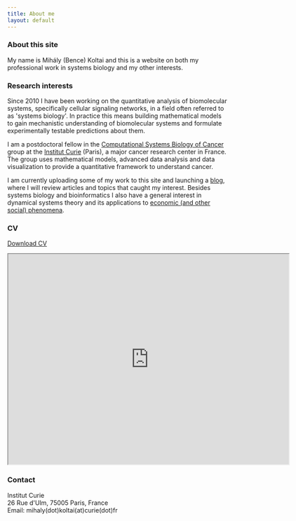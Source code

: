 ```yaml
---
title: About me
layout: default
---
```


### About this site
My name is Mihály (Bence) Koltai and this is a website on both my professional work in systems biology and my other interests.

### Research interests

Since 2010 I have been working on the quantitative analysis of biomolecular systems, specifically cellular signaling networks, in a field often referred to as 'systems biology'. In practice this means building mathematical models to gain mechanistic understanding of biomolecular systems and formulate experimentally testable predictions about them.

I am a postdoctoral fellow in the [Computational Systems Biology of Cancer](https://sysbio.curie.fr) group at the [Institut Curie](https://institut-curie.org) (Paris), a major cancer research center in France. The group uses mathematical models, advanced data analysis and data visualization to provide a quantitative framework to understand cancer.

I am currently uploading some of my work to this site and launching a [blog](https://mbkoltai.github.io/blog/), where I will review articles and topics that caught my interest. Besides systems biology and bioinformatics I also have a general interest in dynamical systems theory and its applications to [economic (and other social) phenomena](https://mbkoltai.github.io/ecopol).

### CV

[Download CV](images/CV.pdf)

<iframe src="https://drive.google.com/file/d/1qcSqpnGdNKNBlfVs2LcCyrGXgXQhIBWO/preview" width="640" height="480"></iframe>


### Contact

Institut Curie<br>
26 Rue d'Ulm, 75005 Paris, France<br>
Email: mihaly(dot)koltai(at)curie(dot)fr
